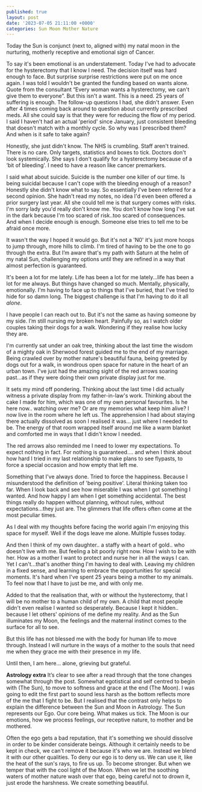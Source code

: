 ```yaml
---
published: true
layout: post
date: '2023-07-05 21:11:00 +0000'
categories: Sun Moon Mother Nature
---
```

Today the Sun is conjunct (next to, aligned with) my natal moon in the nurturing, motherly receptive and emotional sign of Cancer.

 To say it's been emotional is an understatement. Today I've had to advocate for the hysterectomy that I know I need. The decision itself was hard enough to face. But surprise surprise restrictions were put on me once again. I was told I wouldn't be granted the funding based on wants alone. Quote from the consultant “Every woman wants a hysterectomy, we can't give them to everyone”. But this isn't a want. This is a need. 25 years of suffering is enough. The follow-up questions I had, she didn't answer. Even after 4 times coming back around to question about currently prescribed meds. All she could say is that they were for reducing the flow of my period. I said I haven't had an actual 'period' since January, just consistent bleeding that doesn't match with a monthly cycle. So why was I prescribed them? And when is it safe to take again?

 Honestly, she just didn't know. The NHS is crumbling. Staff aren't trained. There is no care.  Only targets, statistics and boxes to tick. Doctors don't look systemically. She says I don't qualify for a hysterectomy because of a ‘bit of bleeding'. I need to have a reason like cancer premarkers.

 I said what about suicide. Suicide is the number one killer of our time. Is being suicidal because I can't cope with the bleeding enough of a reason? Honestly she didn't know what to say. So essentially I've been referred for a second opinion. She hadn't read my notes, no idea I'd even been offered a prior surgery last year. All she could tell me is that surgery comes with risks. I'm sorry lady you'd really don't know me. You don't know how long I've sat in the dark because I'm too scared of risk..too scared of consequences. And when I decide enough is enough. Someone else tries to tell me to be afraid once more.

 It wasn't the way I hoped it would go. But it's not a 'N0' it's just more hoops to jump through, more hills to climb. I'm tired of having to be the one to go through the extra. But I’m aware that's my path with Saturn at the helm of my natal Sun, challenging my options until they are refined in a way that almost perfection is guaranteed.

 It's been a lot for me lately. Life has been a lot for me lately...life has been a lot for me always. But things have changed so much. Mentally, physically, emotionally. I'm having to face up to things that I've buried, that I've tried to hide for so damn long. The biggest challenge is that I'm having to do it all _alone_.

 I have people I can reach out to. But it's not the same as having someone by my side. I’m still nursing my broken heart. Painfully so, as I watch older couples taking their dogs for a walk. Wondering if they realise how lucky they are.

 I'm currently sat under an oak tree, thinking about the last time the wisdom of a mighty oak in Sherwood forest guided me to the end of my marriage. Being crawled over by mother nature's beautiful fauna, being greeted by dogs out for a walk, in wondrous open space for nature in the heart of an urban town. I've just had the amazing sight of the red arrows soaring past...as if they were doing their own private display just for me.

 It sets my mind off pondering. Thinking about the last time I did actually witness a private display from my father-in-law's work. Thinking about the cake I made for him, which was one of my own personal favourites. Is he here now.. watching over me? Or are my memories what keep him alive? I now live in the room where he left us. The apprehension I had about staying there actually dissolved as soon I realised it was… just where I needed to be. The energy of that room wrapped itself around me like a warm blanket and comforted me in ways that I didn't know I needed.

 The red arrows also reminded me I need to lower my expectations. To expect nothing in fact. For nothing is guaranteed.... and when I think about how hard I tried in my last relationship to make plans to see flypasts, to force a special occasion and how empty that left me.

 Something that I've always done. Tried to force the happiness. Because I misunderstood the definition of 'being positive'. Literal thinking taken too far. When I look back and see how miserable I was when I got something I wanted. And how happy I am when I get something accidental. The best things really do happen without planning, without rules, without expectations...they just are. The glimmers that life offers often come at the most peculiar times.

 As I deal with my thoughts before facing the world again I'm enjoying this space for myself. Well if the dogs leave me alone. Multiple fusses today.

 And then I think of my own daughter.. a staffy with a heart of gold.. who doesn't live with me. But feeling a bit poorly right now. How I wish to be with her. How as a mother I want to protect and nurse her in all the ways I can. Yet I can't...that's another thing I'm having to deal with. Leaving my children in a fixed sense, and learning to embrace the opportunities for special moments. It's hard when I've spent 25 years being a mother to my animals. To feel now that I have to just be me, and with only me.

 Added to that the realisation that, with or without the hysterectomy, that I will be no mother to a human child of my own. A child that most people didn't even realise I wanted so desperately. Because I kept it hidden.. because I let others' opinions of me define my reality. And as the Sun illuminates my Moon, the feelings and the maternal instinct comes to the surface for all to see.

 But this life has not blessed me with the body for human life to move through. Instead I will nurture in the ways of a mother to the souls that need me when they grace me with their presence in my life.

 Until then, I am here... alone, grieving but grateful. 





**Astrology extra**
It’s clear to see after a read through that the tone changes somewhat through the post. Somewhat egotistical and self centred to begin with (The Sun), to move to softness and grace at the end (The Moon). I was going to edit the first part to sound less harsh as the bottom reflects more of the me that I fight to be. But I realised that the contrast only helps to explain the difference between the Sun and Moon in Astrology. The Sun represents our Ego. Our core being. What makes us tick. The Moon is our emotions, how we process feelings, our receptive nature, to mother and be mothered.  

Often the ego gets a bad reputation, that it's something we should dissolve in order to be kinder considerate beings. Although it certainly needs to be kept in check, we can't remove it because it's who we are. Instead we blend it with our other qualities. To deny our ego is to deny us. We can use it, like the heat of the sun's rays, to fire us up. To become stronger. But when we temper that with the cool light of the Moon. When we let the soothing waters of mother nature wash over that ego, being careful not to drown it, just erode the harshness. We create something beautiful.
